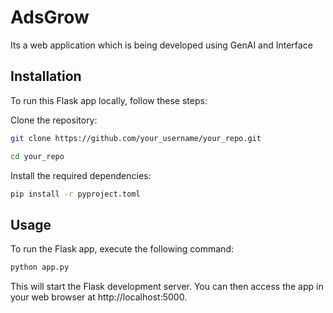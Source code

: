 # AdsGrow

Its a web application which is being developed using GenAI and Interface

## Installation

To run this Flask app locally, follow these steps:

Clone the repository:

```bash
git clone https://github.com/your_username/your_repo.git

cd your_repo
```
Install the required dependencies:

```bash
pip install -r pyproject.toml
```


## Usage

To run the Flask app, execute the following command:

```python
python app.py
```
This will start the Flask development server. You can then access the app in your web browser at http://localhost:5000.

